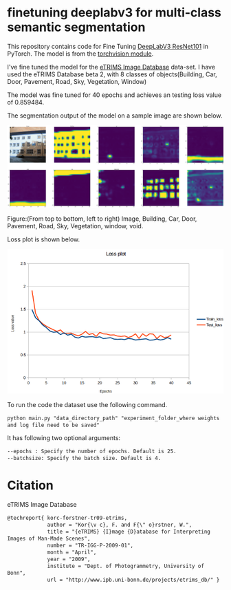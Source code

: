 # finetuning deeplabv3 for multi-class semantic segmentation
This repository contains code for Fine Tuning [DeepLabV3 ResNet101](https://arxiv.org/abs/1706.05587) in PyTorch. The model is from the [torchvision module](https://pytorch.org/docs/stable/torchvision/models.html#semantic-segmentation).

I've fine tuned the model for the [eTRIMS Image Database](http://www.ipb.uni-bonn.de/projects/etrims_db/) data-set. I have used the eTRIMS Database beta 2, with 8 classes of objects(Building, Car, Door, Pavement, Road, Sky, Vegetation, Window) 

The model was fine tuned for 40 epochs and achieves an testing loss value of 0.859484.

The segmentation output of the model on a sample image are shown below.

![Sample segmentation output](./SegmentationOutput.png)

Figure:(From top to bottom, left to right) Image, Building, Car, Door, Pavement, Road, Sky, Vegetation, window, void.

Loss plot is shown below.

![loss plot](./lplot.png)

To run the code the dataset use the following command.

```
python main.py "data_directory_path" "experiment_folder_where weights and log file need to be saved"
```
It has following two optional arguments:
```
--epochs : Specify the number of epochs. Default is 25.
--batchsize: Specify the batch size. Default is 4.
```

# Citation
eTRIMS Image Database
```
@techreport{ korc-forstner-tr09-etrims,
             author = "Kor{\v c}, F. and F{\" o}rstner, W.",
             title = "{eTRIMS} {I}mage {D}atabase for Interpreting Images of Man-Made Scenes",
             number = "TR-IGG-P-2009-01",
             month = "April",
             year = "2009",
             institute = "Dept. of Photogrammetry, University of Bonn",
             url = "http://www.ipb.uni-bonn.de/projects/etrims_db/" }
```
